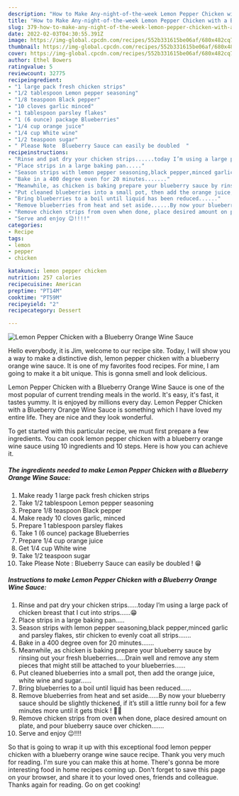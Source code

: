 ```yaml
---
description: "How to Make Any-night-of-the-week Lemon Pepper Chicken with a Blueberry Orange Wine Sauce"
title: "How to Make Any-night-of-the-week Lemon Pepper Chicken with a Blueberry Orange Wine Sauce"
slug: 379-how-to-make-any-night-of-the-week-lemon-pepper-chicken-with-a-blueberry-orange-wine-sauce
date: 2022-02-03T04:30:55.391Z
image: https://img-global.cpcdn.com/recipes/552b331615be06af/680x482cq70/lemon-pepper-chicken-with-a-blueberry-orange-wine-sauce-recipe-main-photo.jpg
thumbnail: https://img-global.cpcdn.com/recipes/552b331615be06af/680x482cq70/lemon-pepper-chicken-with-a-blueberry-orange-wine-sauce-recipe-main-photo.jpg
cover: https://img-global.cpcdn.com/recipes/552b331615be06af/680x482cq70/lemon-pepper-chicken-with-a-blueberry-orange-wine-sauce-recipe-main-photo.jpg
author: Ethel Bowers
ratingvalue: 5
reviewcount: 32775
recipeingredient:
- "1 large pack fresh chicken strips"
- "1/2 tablespoon Lemon pepper seasoning"
- "1/8 teaspoon Black pepper"
- "10 cloves garlic minced"
- "1 tablespoon parsley flakes"
- "1 (6 ounce) package Blueberries"
- "1/4 cup orange juice"
- "1/4 cup White wine"
- "1/2 teaspoon sugar"
- " Please Note  Blueberry Sauce can easily be doubled  "
recipeinstructions:
- "Rinse and pat dry your chicken strips......today I’m using a large pack of chicken breast that I cut into strips......😁"
- "Place strips in a large baking pan....."
- "Season strips with lemon pepper seasoning,black pepper,minced garlic and parsley flakes, stir chicken to evenly coat all strips......."
- "Bake in a 400 degree oven for 20 minutes......."
- "Meanwhile, as chicken is baking prepare your blueberry sauce by rinsing out your fresh blueberries.....Drain well and remove any stem pieces that might still be attached to your blueberries......"
- "Put cleaned blueberries into a small pot, then add the orange juice, white wine and sugar......"
- "Bring blueberries to a boil until liquid has been reduced......"
- "Remove blueberries from heat and set aside......By now your blueberry sauce should be slightly thickened, if it’s still a little runny boil for a few minutes more until it gets thick ! 🙂🙂"
- "Remove chicken strips from oven when done, place desired amount on plate, and pour blueberry sauce over chicken......."
- "Serve and enjoy 😉!!!!"
categories:
- Recipe
tags:
- lemon
- pepper
- chicken

katakunci: lemon pepper chicken 
nutrition: 257 calories
recipecuisine: American
preptime: "PT14M"
cooktime: "PT59M"
recipeyield: "2"
recipecategory: Dessert

---
```



![Lemon Pepper Chicken with a Blueberry Orange Wine Sauce](https://img-global.cpcdn.com/recipes/552b331615be06af/680x482cq70/lemon-pepper-chicken-with-a-blueberry-orange-wine-sauce-recipe-main-photo.jpg)

Hello everybody, it is Jim, welcome to our recipe site. Today, I will show you a way to make a distinctive dish, lemon pepper chicken with a blueberry orange wine sauce. It is one of my favorites food recipes. For mine, I am going to make it a bit unique. This is gonna smell and look delicious.

Lemon Pepper Chicken with a Blueberry Orange Wine Sauce is one of the most popular of current trending meals in the world. It's easy, it's fast, it tastes yummy. It is enjoyed by millions every day. Lemon Pepper Chicken with a Blueberry Orange Wine Sauce is something which I have loved my entire life. They are nice and they look wonderful.




To get started with this particular recipe, we must first prepare a few ingredients. You can cook lemon pepper chicken with a blueberry orange wine sauce using 10 ingredients and 10 steps. Here is how you can achieve it.

<!--inarticleads1-->

##### The ingredients needed to make Lemon Pepper Chicken with a Blueberry Orange Wine Sauce:

1. Make ready 1 large pack fresh chicken strips
1. Take 1/2 tablespoon Lemon pepper seasoning
1. Prepare 1/8 teaspoon Black pepper
1. Make ready 10 cloves garlic, minced
1. Prepare 1 tablespoon parsley flakes
1. Take 1 (6 ounce) package Blueberries
1. Prepare 1/4 cup orange juice
1. Get 1/4 cup White wine
1. Take 1/2 teaspoon sugar
1. Take  Please Note : Blueberry Sauce can easily be doubled ! 😁




<!--inarticleads2-->

##### Instructions to make Lemon Pepper Chicken with a Blueberry Orange Wine Sauce:

1. Rinse and pat dry your chicken strips......today I’m using a large pack of chicken breast that I cut into strips......😁
1. Place strips in a large baking pan.....
1. Season strips with lemon pepper seasoning,black pepper,minced garlic and parsley flakes, stir chicken to evenly coat all strips.......
1. Bake in a 400 degree oven for 20 minutes.......
1. Meanwhile, as chicken is baking prepare your blueberry sauce by rinsing out your fresh blueberries.....Drain well and remove any stem pieces that might still be attached to your blueberries......
1. Put cleaned blueberries into a small pot, then add the orange juice, white wine and sugar......
1. Bring blueberries to a boil until liquid has been reduced......
1. Remove blueberries from heat and set aside......By now your blueberry sauce should be slightly thickened, if it’s still a little runny boil for a few minutes more until it gets thick ! 🙂🙂
1. Remove chicken strips from oven when done, place desired amount on plate, and pour blueberry sauce over chicken.......
1. Serve and enjoy 😉!!!!




So that is going to wrap it up with this exceptional food lemon pepper chicken with a blueberry orange wine sauce recipe. Thank you very much for reading. I'm sure you can make this at home. There's gonna be more interesting food in home recipes coming up. Don't forget to save this page on your browser, and share it to your loved ones, friends and colleague. Thanks again for reading. Go on get cooking!
